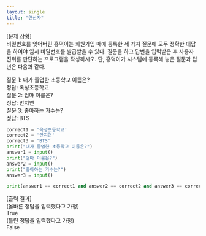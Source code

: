 ```yaml
---
layout: single
title: "연산자"
---
```


[문제 상황]  
비밀번호를 잊어버린 흥덕이는 회원가입 때에 등록한 세 가지 질문에 모두 정확한 대답을
하여야 임시 비밀번호를 발급받을 수 있다. 질문을 하고 답변을 입력받은 후 사용자 진위를
판단하는 프로그램을 작성하시오. 단, 흥덕이가 시스템에 등록해 놓은 질문과 답변은 다음과
같다.

질문 1: 내가 졸업한 초등학교 이름은?  
정답: 옥성초등학교  
질문 2: 엄마 이름은?  
정답: 안지연  
질문 3: 좋아하는 가수는?  
정답: BTS  

~~~python
correct1 = '옥성초등학교'
correct2 = '안지연'
correct3 = 'BTS'
print("내가 졸업한 초등학교 이름은?")
answer1 = input()
print("엄마 이름은?")
answer2 = input()
print("좋아하는 가수는?")
answer3 = input()

print(answer1 == correct1 and answer2 == correct2 and answer3 == correct3)
~~~

[출력 결과]  
(옳바른 정답을 입력했다고 가정)  
True  
(틀린 정답을 입력했다고 가정)  
False  
